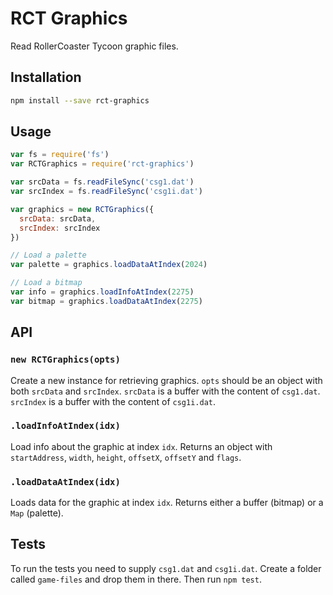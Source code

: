 # RCT Graphics

Read RollerCoaster Tycoon graphic files.

## Installation

```sh
npm install --save rct-graphics
```

## Usage

```javascript
var fs = require('fs')
var RCTGraphics = require('rct-graphics')

var srcData = fs.readFileSync('csg1.dat')
var srcIndex = fs.readFileSync('csg1i.dat')

var graphics = new RCTGraphics({
  srcData: srcData,
  srcIndex: srcIndex
})

// Load a palette
var palette = graphics.loadDataAtIndex(2024)

// Load a bitmap
var info = graphics.loadInfoAtIndex(2275)
var bitmap = graphics.loadDataAtIndex(2275)
```

## API

### `new RCTGraphics(opts)`

Create a new instance for retrieving graphics. `opts` should be an object with
both `srcData` and `srcIndex`. `srcData` is a buffer with the content of
`csg1.dat`. `srcIndex` is a buffer with the content of `csg1i.dat`.

### `.loadInfoAtIndex(idx)`

Load info about the graphic at index `idx`. Returns an object with
`startAddress`, `width`, `height`, `offsetX`, `offsetY` and `flags`.

### `.loadDataAtIndex(idx)`

Loads data for the graphic at index `idx`. Returns either a buffer (bitmap) or
a `Map` (palette).

## Tests

To run the tests you need to supply `csg1.dat` and `csg1i.dat`. Create a folder
called `game-files` and drop them in there. Then run `npm test`.
